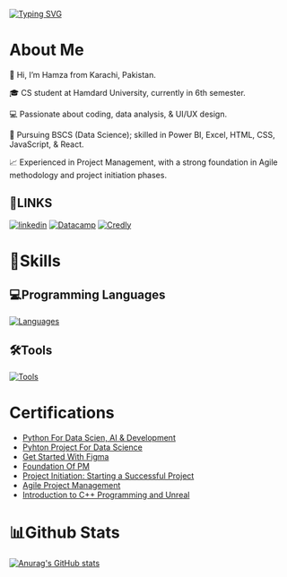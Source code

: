 [![Typing SVG](https://readme-typing-svg.demolab.com?font=Roboto&weight=500&pause=1000&width=435&lines=Hi%2C+Welcome+to+Hamza-asm+Profile)](https://git.io/typing-svg)
# About Me
📍 Hi, I’m Hamza from Karachi, Pakistan.

🎓 CS student at Hamdard University, currently in 6th semester.

💻 Passionate about coding, data analysis, & UI/UX design.

🎯 Pursuing BSCS (Data Science); skilled in Power BI, Excel, HTML, CSS, JavaScript, & React.

📈 Experienced in Project Management, with a strong foundation in Agile methodology and project initiation phases.
## 🔗LINKS
[![linkedin](https://img.shields.io/badge/linkedin-0A66C2?style=for-the-badge&logo=linkedin&logoColor=white)](https://www.linkedin.com/in/hamza-ali-856620206?utm_source=share&utm_campaign=share_via&utm_content=profile&utm_medium=android_app)
[![Datacamp](https://img.shields.io/badge/Datacamp-05192D?style=for-the-badge&logo=datacamp&logoColor=03E860)](https://www.datacamp.com/portfolio/hkalikhan)
[![Credly](https://img.shields.io/badge/Credly-FFFFFF?style=for-the-badge&logo=credly&logoColor=FFA500)](https://www.credly.com/users/hkali)

# 🧩Skills

## 💻Programming Languages
[![Languages](https://skillicons.dev/icons?i=python,cpp,html,css,js,r&theme=dark)](#)


## 🛠️Tools
[![Tools](https://skillicons.dev/icons?i=github,vscode,discord,powershell,mysql,postgresql,ps,illustrator,figma&theme=dark)](#)

# Certifications
- [Python For Data Scien, AI & Development](https://coursera.org/share/db970a7598b9c58fa5b38bc28f06baca)
- [Pyhton Project For Data Science](https://coursera.org/share/aba3478bd044ff30475f89ac0660afe8)
- [Get Started With Figma](https://coursera.org/share/ea9a65ad40ff2004ad06ccb79b30e1ee)
- [Foundation Of PM](https://coursera.org/share/e1ca01c09b06bd5d6516abd1c9544ce4)
- [Project Initiation: Starting a Successful Project](https://coursera.org/share/951824fa241ac28b8156ce4477e7a27d)
- [Agile Project Management](https://coursera.org/share/eba3b2f14c2508d330f131756e0d4c6b)
- [Introduction to C++ Programming and Unreal](https://coursera.org/share/ad05b9377416f791c5d6c80e05100a1c)

# 📊Github Stats

[![Anurag's GitHub stats](https://github-readme-stats.vercel.app/api?username=Hamza-asm&show_icons=true&theme=transparent)](https://github.com/Hamza-asm/github-readme-stats)




